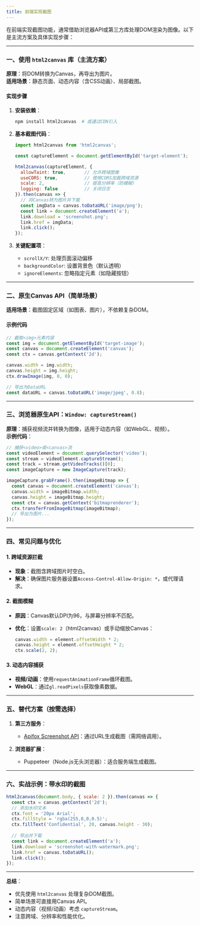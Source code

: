 ```yaml
---
title: 前端实现截图
---
```


在前端实现截图功能，通常借助浏览器API或第三方库处理DOM渲染为图像。以下是主流方案及具体实现步骤：

---

### 一、**使用 `html2canvas` 库（主流方案）**

**原理**：将DOM转换为Canvas，再导出为图片。  
**适用场景**：静态页面、动态内容（含CSS动画）、局部截图。

#### 实现步骤

1. **安装依赖**：

   ```bash
   npm install html2canvas  # 或通过CDN引入
   ```

2. **基本截图代码**：

   ```javascript
   import html2canvas from 'html2canvas';

   const captureElement = document.getElementById('target-element');

   html2canvas(captureElement, {
     allowTaint: true,       // 允许跨域图像
     useCORS: true,          // 使用CORS加载跨域资源
     scale: 2,               // 提高分辨率（防模糊）
     logging: false          // 关闭日志
   }).then(canvas => {
     // 将Canvas转为图片并下载
     const imgData = canvas.toDataURL('image/png');
     const link = document.createElement('a');
     link.download = 'screenshot.png';
     link.href = imgData;
     link.click();
   });
   ```

3. **关键配置项**：
   - `scrollX/Y`: 处理页面滚动偏移  
   - `backgroundColor`: 设置背景色（默认透明）  
   - `ignoreElements`: 忽略指定元素（如隐藏按钮）  

---

### 二、**原生Canvas API（简单场景）**

**适用场景**：截图固定区域（如图表、图片），不依赖复杂DOM。

#### 示例代码

```javascript
// 截取<img>元素内容
const img = document.getElementById('target-image');
const canvas = document.createElement('canvas');
const ctx = canvas.getContext('2d');

canvas.width = img.width;
canvas.height = img.height;
ctx.drawImage(img, 0, 0);

// 导出为DataURL
const dataURL = canvas.toDataURL('image/jpeg', 0.8);
```

---

### 三、**浏览器原生API：`Window: captureStream()`**

**原理**：捕获视频流并转换为图像，适用于动态内容（如WebGL、视频）。  
**示例代码**：

```javascript
// 捕获<video>或<canvas>流
const videoElement = document.querySelector('video');
const stream = videoElement.captureStream();
const track = stream.getVideoTracks()[0];
const imageCapture = new ImageCapture(track);

imageCapture.grabFrame().then(imageBitmap => {
  const canvas = document.createElement('canvas');
  canvas.width = imageBitmap.width;
  canvas.height = imageBitmap.height;
  const ctx = canvas.getContext('bitmaprenderer');
  ctx.transferFromImageBitmap(imageBitmap);
  // 导出为图片...
});
```

---

### 四、**常见问题与优化**

#### 1. **跨域资源拦截**  

- **现象**：截图含跨域图片时空白。  
- **解决**：确保图片服务器设置`Access-Control-Allow-Origin: *`，或代理请求。

#### 2. **截图模糊**  

- **原因**：Canvas默认DPI为96，与屏幕分辨率不匹配。  
- **优化**：设置`scale: 2`（html2canvas）或手动缩放Canvas：

     ```javascript
     canvas.width = element.offsetWidth * 2;
     canvas.height = element.offsetHeight * 2;
     ctx.scale(2, 2);
     ```

#### 3. **动态内容捕获**  

- **视频/动画**：使用`requestAnimationFrame`循环截图。
- **WebGL**：通过`gl.readPixels`获取像素数据。

---

### 五、**替代方案（按需选择）**

1. **第三方服务**：  
   - [Apifox Screenshot API](https://apifox.com/api/screenshot)：通过URL生成截图（需网络调用）。

2. **浏览器扩展**：  
   - Puppeteer（Node.js无头浏览器）：适合服务端生成截图。

---

### 六、**实战示例：带水印的截图**

```javascript
html2canvas(document.body, { scale: 2 }).then(canvas => {
  const ctx = canvas.getContext('2d');
  // 添加水印文本
  ctx.font = '20px Arial';
  ctx.fillStyle = 'rgba(255,0,0,0.5)';
  ctx.fillText('Confidential', 20, canvas.height - 30);
  
  // 导出并下载
  const link = document.createElement('a');
  link.download = 'screenshot-with-watermark.png';
  link.href = canvas.toDataURL();
  link.click();
});
```

---

**总结**：  

- 优先使用 `html2canvas` 处理复杂DOM截图。  
- 简单场景可直接用Canvas API。  
- 动态内容（视频/动画）考虑 `captureStream`。  
- 注意跨域、分辨率和性能优化。
